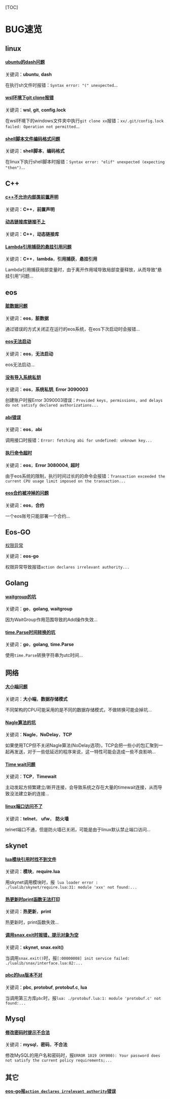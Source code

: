 [TOC]

# BUG速览



## linux

#### [ubuntu的dash问题](linux.md)

关键词：**ubuntu**, **dash**

在执行sh文件时报错：`Syntax error: "(" unexpected`...

#### [wsl环境下git clone报错](linux.md)

关键词：**wsl**, **git**, **config.lock**

在wsl环境下的windows文件夹中执行`git clone xx`报错：`xx/.git/config.lock failed: Operation not permitted`...

#### [shell脚本文件编码格式问题](linux.md)

关键词：**shell脚本**，**编码格式**

在linux下执行shell脚本时报错：`Syntax error: "elif" unexpected (expecting "then")`...



## C++

#### [c++不允许内部类前置声明](cpp.md)

关键词：**C++**，**前置声明**

#### [动态链接库链接不上](cpp.md)

关键词：**C++**，**动态链接库**

#### [Lambda引用捕获的悬挂引用问题](cpp.md)

关键词：**C++**，**lambda**，**引用捕获**，**悬挂引用**

Lambda引用捕获局部变量时，由于离开作用域导致局部变量释放，从而导致“悬挂引用”问题...




## eos

#### [脏数据问题](eos.md)

关键词：**eos**，**脏数据**

通过错误的方式关闭正在运行的eos系统，在eos下次启动时会报错...

#### [eos无法启动](eos.md)

关键词：**eos**，**无法启动**

eos无法启动...

#### [没有导入系统私钥](eos.md)

关键词：**eos**，**系统私钥**, **Error 3090003**

创建账户时报Error 3090003错误：`Provided keys, permissions, and delays do not satisfy declared authorizations...`

#### [abi错误](eos.md)

关键词：**eos**，**abi**

调用接口时报错：`Error: fetching abi for undefined: unknown key...`

#### [执行命令超时](eos.md)

关键词：**eos**，**Error 3080004**, **超时**

由于eos系统的限制，执行时间过长的的命令会报错：`Transaction exceeded the current CPU usage limit imposed on the transaction...`

#### [eos合约被冲掉的问题](eos.md)

关键词：**eos**，**合约**

一个eos账号只能部署一个合约...



## Eos-GO

[权限异常](eos-go.md)

关键词：**eos-go**

权限异常导致报错`action declares irrelevant authority...`



## Golang

#### [waitgroup的坑](golang.md)

关键词：**go**，**golang**, **waitgroup**

因为WaitGroup作用范围导致的Add操作失效...

#### [time.Parse时间转换的坑](golang.md)

关键词：**go**，**golang**, **time.Parse**

使用`time.Parse`转换字符串为utc时间...



## 网络

#### [大小端问题](net.md)

关键词：**大小端**，**数据存储模式**

不同架构的CPU可能采用的是不同的数据存储模式，不做转换可能会掉坑...

#### [Nagle算法的坑](net.md)

关键词：**Nagle**，**NoDelay**，**TCP**

如果使用TCP但不关闭Nagle算法(NoDelay选项)，TCP会把一些小的包汇聚到一起再发送，对于一些低延迟的程序来说，这一特性可能会造成一些不良影响...

#### [Time wait问题](net.md)

关键词：**TCP**，**Timewait**

主动发起方频繁建立/断开连接，会导致系统之存在大量的timewait连接，从而导致没法建立新的连接...

#### [linux端口访问不了](net.md)

关键词：**telnet**， **ufw**， **防火墙**

telnet端口不通，但是防火墙已关闭，可能是由于linux默认禁止端口访问...



## skynet

#### [lua模块引用时找不到文件](skynet.md)

关键词：**模块**，**require.lua**

用skynet调用模块时，报` lua loader error : ./lualib/skynet/require.lua:31: module 'xxx' not found:...`

#### [热更新时print函数无法打印](skynet.md)

关键词：**热更新**，**print**

热更新时，print函数失效...

#### [调用snax.exit时报错，提示对象为空](skynet.md)

关键词：**skynet**, **snax.exit()**

当调用`snax.exit()`时，报`[:00000008] init service failed: ./lualib/snax/interface.lua:82:...`

#### [pbc的lua版本不对](skynet.md)

关键词：**pbc**, **protobuf**, **protobuf.c**, **lua**

当调用第三方库`pbc`时，报`lua: ./protobuf.lua:1: module 'protobuf.c' not found:...`



## Mysql

#### [修改密码时提示不合法](mysql.md)

关键词：**mysql**，**密码**，**不合法**

修改MySQL的用户名和密码时，报`ERROR 1819 (HY000): Your password does not satisfy the current policy requirements;...`



## 其它

#### [eos-go报`action declares irrelevant authority`错误](eos-go.md)

